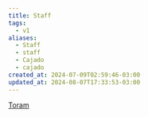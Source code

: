 ```yaml
---
title: Staff
tags:
  - v1
aliases:
  - Staff
  - staff
  - Cajado
  - cajado
created_at: 2024-07-09T02:59:46-03:00
updated_at: 2024-08-07T17:33:53-03:00
---
```


[Toram](../../../../rascunhos/2024/07/26/Toram.md)